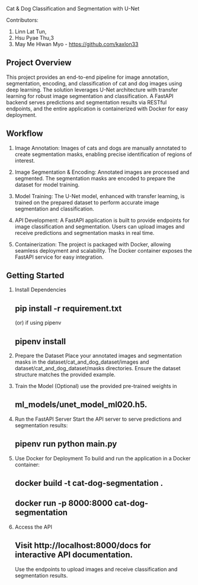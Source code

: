 Cat & Dog Classification and Segmentation with U-Net

Contributors:
1. Linn Lat Tun,
2. Hsu Pyae Thu,3
3. May Me Hlwan Myo - https://github.com/kaxlon33

## Project Overview

  This project provides an end-to-end pipeline for image annotation, segmentation, encoding, and classification of cat and dog images using deep learning. The solution leverages U-Net architecture with transfer learning for robust image segmentation and classification. A FastAPI backend serves predictions and segmentation results via RESTful endpoints, and the entire application is containerized with Docker for easy deployment.
  
## Workflow

1.  Image Annotation:
        Images of cats and dogs are manually annotated to create segmentation masks, enabling precise identification of regions of interest.

2.  Image Segmentation & Encoding:
        Annotated images are processed and segmented. The segmentation masks are encoded to prepare the dataset for model training.

3.  Model Training:
        The U-Net model, enhanced with transfer learning, is trained on the prepared dataset to perform accurate image segmentation and classification.

4.  API Development:
        A FastAPI application is built to provide endpoints for image classification and segmentation. Users can upload images and receive predictions and segmentation masks in real time.
        
5.  Containerization:
        The project is packaged with Docker, allowing seamless deployment and scalability. The Docker container exposes the FastAPI service for easy integration.

##  Getting Started

1.  Install Dependencies
    ## pip install -r requirement.txt
    (or) if using pipenv
      ## pipenv install

2.  Prepare the Dataset
        Place your annotated images and segmentation masks in the dataset/cat_and_dog_dataset/images and dataset/cat_and_dog_dataset/masks directories.
        Ensure the dataset structure matches the provided example.
        
3.  Train the Model (Optional)
      use the provided pre-trained weights in
     ## ml_models/unet_model_ml020.h5.

4.  Run the FastAPI Server
        Start the API server to serve predictions and segmentation results:
    ## pipenv run python main.py

5.  Use Docker for Deployment
        To build and run the application in a Docker container:
    ## docker build -t cat-dog-segmentation .
    ## docker run -p 8000:8000 cat-dog-segmentation

6.  Access the API
    ## Visit http://localhost:8000/docs for interactive API documentation.
    Use the endpoints to upload images and receive classification and segmentation results.

